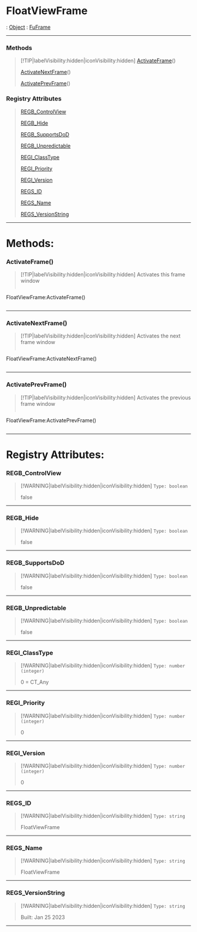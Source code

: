 # FloatViewFrame
 : [Object](Object.md) : [FuFrame](FuFrame.md)
___
### Methods  
> [!TIP|labelVisibility:hidden|iconVisibility:hidden]
> [ActivateFrame](#ActivateFrame)()
>
> [ActivateNextFrame](#ActivateNextFrame)()
>
> [ActivatePrevFrame](#ActivatePrevFrame)()
>
### Registry Attributes
> [REGB_ControlView](#REGB_ControlView)
>
> [REGB_Hide](#REGB_Hide)
>
> [REGB_SupportsDoD](#REGB_SupportsDoD)
>
> [REGB_Unpredictable](#REGB_Unpredictable)
>
> [REGI_ClassType](#REGI_ClassType)
>
> [REGI_Priority](#REGI_Priority)
>
> [REGI_Version](#REGI_Version)
>
> [REGS_ID](#REGS_ID)
>
> [REGS_Name](#REGS_Name)
>
> [REGS_VersionString](#REGS_VersionString)
>
___

# Methods: <!-- {docsify-ignore} -->

### ActivateFrame()
> [!TIP|labelVisibility:hidden|iconVisibility:hidden]
> Activates this frame window
>
> ```php
 FloatViewFrame:ActivateFrame()
> ```
>
___

### ActivateNextFrame()
> [!TIP|labelVisibility:hidden|iconVisibility:hidden]
> Activates the next frame window
>
> ```php
 FloatViewFrame:ActivateNextFrame()
> ```
>
___

### ActivatePrevFrame()
> [!TIP|labelVisibility:hidden|iconVisibility:hidden]
> Activates the previous frame window
>
> ```php
 FloatViewFrame:ActivatePrevFrame()
> ```
>
___


# Registry Attributes: <!-- {docsify-ignore} -->

### REGB_ControlView
> [!WARNING|labelVisibility:hidden|iconVisibility:hidden]
> `Type: boolean`
>
> false
>
___

### REGB_Hide
> [!WARNING|labelVisibility:hidden|iconVisibility:hidden]
> `Type: boolean`
>
> false
>
___

### REGB_SupportsDoD
> [!WARNING|labelVisibility:hidden|iconVisibility:hidden]
> `Type: boolean`
>
> false
>
___

### REGB_Unpredictable
> [!WARNING|labelVisibility:hidden|iconVisibility:hidden]
> `Type: boolean`
>
> false
>
___

### REGI_ClassType
> [!WARNING|labelVisibility:hidden|iconVisibility:hidden]
> `Type: number (integer)`
>
> 0 = CT_Any
>
___

### REGI_Priority
> [!WARNING|labelVisibility:hidden|iconVisibility:hidden]
> `Type: number (integer)`
>
> 0
>
___

### REGI_Version
> [!WARNING|labelVisibility:hidden|iconVisibility:hidden]
> `Type: number (integer)`
>
> 0
>
___

### REGS_ID
> [!WARNING|labelVisibility:hidden|iconVisibility:hidden]
> `Type: string`
>
> FloatViewFrame
>
___

### REGS_Name
> [!WARNING|labelVisibility:hidden|iconVisibility:hidden]
> `Type: string`
>
> FloatViewFrame
>
___

### REGS_VersionString
> [!WARNING|labelVisibility:hidden|iconVisibility:hidden]
> `Type: string`
>
> Built: Jan 25 2023
>
___


